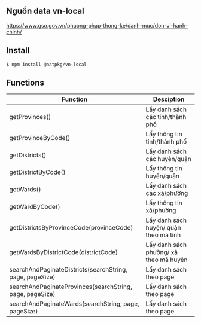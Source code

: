 ## Nguồn data vn-local

https://www.gso.gov.vn/phuong-phap-thong-ke/danh-muc/don-vi-hanh-chinh/

## Install

```
$ npm install @natpkg/vn-local
```

## Functions

| Function                                 | Desciption                             |
| ---------------------------------------- | -------------------------------------- |
| getProvinces()                           | Lấy danh sách các tỉnh/thành phố       |
| getProvinceByCode()                      | Lấy thông tin tỉnh/thành phố           |
| getDistricts()                           | Lấy danh sách các huyện/quận           |
| getDistrictByCode()                      | Lấy thông tin huyện/quận               |
| getWards()                               | Lấy danh sách các xã/phường            |
| getWardByCode()                          | Lấy thông tin xã/phường                |
| getDistrictsByProvinceCode(provinceCode) | Lấy danh sách huyện/ quận theo mã tỉnh |
| getWardsByDistrictCode(districtCode)     | Lấy danh sách phường/ xã theo mã huyện |
| searchAndPaginateDistricts(searchString, page, pageSize) | Lấy danh sách theo page|
| searchAndPaginateProvinces(searchString, page, pageSize) | Lấy danh sách theo page|
| searchAndPaginateWards(searchString, page, pageSize) | Lấy danh sách theo page    |
